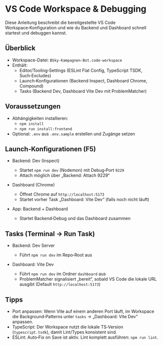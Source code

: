 # VS Code Workspace & Debugging

Diese Anleitung beschreibt die bereitgestellte VS Code Workspace‑Konfiguration und wie du Backend und Dashboard schnell startest und debuggen kannst.

## Überblick

- Workspace-Datei: `BSky-Kampagnen-Bot.code-workspace`
- Enthält:
  - Editor/Tooling‑Settings (ESLint Flat Config, TypeScript TSDK, Such‑Excludes)
  - Launch‑Konfigurationen (Backend Inspect, Dashboard Chrome, Compound)
  - Tasks (Backend Dev, Dashboard Vite Dev mit ProblemMatcher)

## Voraussetzungen

- Abhängigkeiten installieren:
  - `npm install`
  - `npm run install:frontend`
- Optional: `.env` aus `.env.sample` erstellen und Zugänge setzen

## Launch‑Konfigurationen (F5)

- Backend: Dev (Inspect)
  - Startet `npm run dev` (Nodemon) mit Debug‑Port `9229`
  - Attach möglich über „Backend: Attach 9229“

- Dashboard (Chrome)
  - Öffnet Chrome auf `http://localhost:5173`
  - Startet vorher Task „Dashboard: Vite Dev“ (falls noch nicht läuft)

- App: Backend + Dashboard
  - Startet Backend‑Debug und das Dashboard zusammen

## Tasks (Terminal → Run Task)

- Backend: Dev Server
  - Führt `npm run dev` im Repo‑Root aus

- Dashboard: Vite Dev
  - Führt `npm run dev` im Ordner `dashboard` aus
  - ProblemMatcher signalisiert „bereit“, sobald VS Code die lokale URL ausgibt (Default `http://localhost:5173`)

## Tipps

- Port anpassen: Wenn Vite auf einem anderen Port läuft, im Workspace die Background‑Patterns unter `tasks` → „Dashboard: Vite Dev“ anpassen.
- TypeScript: Der Workspace nutzt die lokale TS‑Version (`typescript.tsdk`), damit Lint/Types konsistent sind.
- ESLint: Auto‑Fix on Save ist aktiv. Lint komplett ausführen: `npm run lint`.

